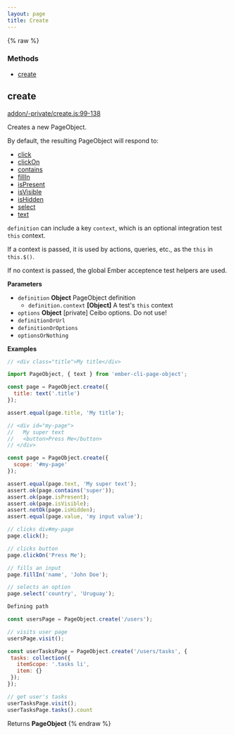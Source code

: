```yaml
---
layout: page
title: Create
---
```


{% raw %}
### Methods

- [create](#create)

## create

[addon/-private/create.js:99-138](https://github.com/san650/ember-cli-page-object/blob/c521335ffba9955a6acaf1006ed503cbb61ba72d/addon/-private/create.js#L99-L138 "Source code on GitHub")

Creates a new PageObject.

By default, the resulting PageObject will respond to:

* [click](/docs/v1.12.x/api/clickable)
* [clickOn](/docs/v1.12.x/api/click-on-text)
* [contains](/docs/v1.12.x/api/contains)
* [fillIn](/docs/v1.12.x/api/fillable)
* [isPresent](/docs/v1.12.x/api/is-present)
* [isVisible](/docs/v1.12.x/api/is-visible)
* [isHidden](/docs/v1.12.x/api/is-hidden)
* [select](/docs/v1.12.x/api/selectable)
* [text](/docs/v1.12.x/api/text)

`definition` can include a key `context`, which is an
optional integration test `this` context.

If a context is passed, it is used by actions, queries, etc.,
as the `this` in `this.$()`.

If no context is passed, the global Ember acceptence test
helpers are used.

**Parameters**

-   `definition` **Object** PageObject definition
    -   `definition.context` **[Object]** A test's `this` context
-   `options` **Object** [private] Ceibo options. Do not use!
-   `definitionOrUrl`
-   `definitionOrOptions`
-   `optionsOrNothing`

**Examples**

```javascript
// <div class="title">My title</div>

import PageObject, { text } from 'ember-cli-page-object';

const page = PageObject.create({
  title: text('.title')
});

assert.equal(page.title, 'My title');
```

```javascript
// <div id="my-page">
//   My super text
//   <button>Press Me</button>
// </div>

const page = PageObject.create({
  scope: '#my-page'
});

assert.equal(page.text, 'My super text');
assert.ok(page.contains('super'));
assert.ok(page.isPresent);
assert.ok(page.isVisible);
assert.notOk(page.isHidden);
assert.equal(page.value, 'my input value');

// clicks div#my-page
page.click();

// clicks button
page.clickOn('Press Me');

// fills an input
page.fillIn('name', 'John Doe');

// selects an option
page.select('country', 'Uruguay');
```

```javascript
Defining path

const usersPage = PageObject.create('/users');

// visits user page
usersPage.visit();

const userTasksPage = PageObject.create('/users/tasks', {
 tasks: collection({
   itemScope: '.tasks li',
   item: {}
 });
});

// get user's tasks
userTasksPage.visit();
userTasksPage.tasks().count
```

Returns **PageObject**
{% endraw %}
